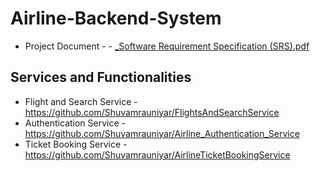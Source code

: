 # Airline-Backend-System
- Project Document - - [_Software Requirement Specification (SRS).pdf](https://github.com/Shuvamrauniyar/Airline-Backend-System/files/11023100/_Software.Requirement.Specification.SRS.pdf)
## Services and Functionalities 
- Flight and Search Service  - https://github.com/Shuvamrauniyar/FlightsAndSearchService
- Authentication Service - https://github.com/Shuvamrauniyar/Airline_Authentication_Service
- Ticket Booking Service - https://github.com/Shuvamrauniyar/AirlineTicketBookingService 


